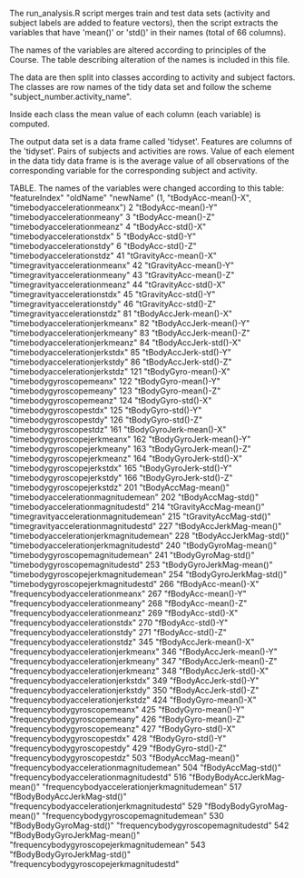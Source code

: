 The run_analysis.R script merges train and test data sets (activity and subject labels
are added to feature vectors), then the script
extracts the variables that have 'mean()' or 'std()' in their names (total of 66 columns). 

The names of the variables are altered according to principles of the Course. The table describing 
alteration of the names is included in this file. 

The data are then split into classes according to activity and subject factors.  
The classes are row names of the tidy data set and follow the scheme "subject_number.activity_name".


Inside each class the mean value of each column (each variable) is computed.

The output data set is a data frame called 'tidyset'. Features are columns of the 'tidyset'. 
Pairs of subjects and activities are rows. Value of each element in the data tidy data frame is
is the average value of all observations of the   
corresponding variable for the corresponding subject and activity.  

 
TABLE. The names of the variables were changed according to this table:
"featureIndex"		"oldName"		"newName"
(1,		"tBodyAcc-mean()-X",		"timebodyaccelerationmeanx")
2		"tBodyAcc-mean()-Y"		"timebodyaccelerationmeany"
3		"tBodyAcc-mean()-Z"		"timebodyaccelerationmeanz"
4		"tBodyAcc-std()-X"		"timebodyaccelerationstdx"
5		"tBodyAcc-std()-Y"		"timebodyaccelerationstdy"
6		"tBodyAcc-std()-Z"		"timebodyaccelerationstdz"
41		"tGravityAcc-mean()-X"		"timegravityaccelerationmeanx"
42		"tGravityAcc-mean()-Y"		"timegravityaccelerationmeany"
43		"tGravityAcc-mean()-Z"		"timegravityaccelerationmeanz"
44		"tGravityAcc-std()-X"		"timegravityaccelerationstdx"
45		"tGravityAcc-std()-Y"		"timegravityaccelerationstdy"
46		"tGravityAcc-std()-Z"		"timegravityaccelerationstdz"
81		"tBodyAccJerk-mean()-X"		"timebodyaccelerationjerkmeanx"
82		"tBodyAccJerk-mean()-Y"		"timebodyaccelerationjerkmeany"
83		"tBodyAccJerk-mean()-Z"		"timebodyaccelerationjerkmeanz"
84		"tBodyAccJerk-std()-X"		"timebodyaccelerationjerkstdx"
85		"tBodyAccJerk-std()-Y"		"timebodyaccelerationjerkstdy"
86		"tBodyAccJerk-std()-Z"		"timebodyaccelerationjerkstdz"
121		"tBodyGyro-mean()-X"		"timebodygyroscopemeanx"
122		"tBodyGyro-mean()-Y"		"timebodygyroscopemeany"
123		"tBodyGyro-mean()-Z"		"timebodygyroscopemeanz"
124		"tBodyGyro-std()-X"		"timebodygyroscopestdx"
125		"tBodyGyro-std()-Y"		"timebodygyroscopestdy"
126		"tBodyGyro-std()-Z"		"timebodygyroscopestdz"
161		"tBodyGyroJerk-mean()-X"		"timebodygyroscopejerkmeanx"
162		"tBodyGyroJerk-mean()-Y"		"timebodygyroscopejerkmeany"
163		"tBodyGyroJerk-mean()-Z"		"timebodygyroscopejerkmeanz"
164		"tBodyGyroJerk-std()-X"		"timebodygyroscopejerkstdx"
165		"tBodyGyroJerk-std()-Y"		"timebodygyroscopejerkstdy"
166		"tBodyGyroJerk-std()-Z"		"timebodygyroscopejerkstdz"
201		"tBodyAccMag-mean()"		"timebodyaccelerationmagnitudemean"
202		"tBodyAccMag-std()"		"timebodyaccelerationmagnitudestd"
214		"tGravityAccMag-mean()"		"timegravityaccelerationmagnitudemean"
215		"tGravityAccMag-std()"		"timegravityaccelerationmagnitudestd"
227		"tBodyAccJerkMag-mean()"		"timebodyaccelerationjerkmagnitudemean"
228		"tBodyAccJerkMag-std()"		"timebodyaccelerationjerkmagnitudestd"
240		"tBodyGyroMag-mean()"		"timebodygyroscopemagnitudemean"
241		"tBodyGyroMag-std()"		"timebodygyroscopemagnitudestd"
253		"tBodyGyroJerkMag-mean()"		"timebodygyroscopejerkmagnitudemean"
254		"tBodyGyroJerkMag-std()"		"timebodygyroscopejerkmagnitudestd"
266		"fBodyAcc-mean()-X"		"frequencybodyaccelerationmeanx"
267		"fBodyAcc-mean()-Y"		"frequencybodyaccelerationmeany"
268		"fBodyAcc-mean()-Z"		"frequencybodyaccelerationmeanz"
269		"fBodyAcc-std()-X"		"frequencybodyaccelerationstdx"
270		"fBodyAcc-std()-Y"		"frequencybodyaccelerationstdy"
271		"fBodyAcc-std()-Z"		"frequencybodyaccelerationstdz"
345		"fBodyAccJerk-mean()-X"		"frequencybodyaccelerationjerkmeanx"
346		"fBodyAccJerk-mean()-Y"		"frequencybodyaccelerationjerkmeany"
347		"fBodyAccJerk-mean()-Z"		"frequencybodyaccelerationjerkmeanz"
348		"fBodyAccJerk-std()-X"		"frequencybodyaccelerationjerkstdx"
349		"fBodyAccJerk-std()-Y"		"frequencybodyaccelerationjerkstdy"
350		"fBodyAccJerk-std()-Z"		"frequencybodyaccelerationjerkstdz"
424		"fBodyGyro-mean()-X"		"frequencybodygyroscopemeanx"
425		"fBodyGyro-mean()-Y"		"frequencybodygyroscopemeany"
426		"fBodyGyro-mean()-Z"		"frequencybodygyroscopemeanz"
427		"fBodyGyro-std()-X"		"frequencybodygyroscopestdx"
428		"fBodyGyro-std()-Y"		"frequencybodygyroscopestdy"
429		"fBodyGyro-std()-Z"		"frequencybodygyroscopestdz"
503		"fBodyAccMag-mean()"		"frequencybodyaccelerationmagnitudemean"
504		"fBodyAccMag-std()"		"frequencybodyaccelerationmagnitudestd"
516		"fBodyBodyAccJerkMag-mean()"		"frequencybodyaccelerationjerkmagnitudemean"
517		"fBodyBodyAccJerkMag-std()"		"frequencybodyaccelerationjerkmagnitudestd"
529		"fBodyBodyGyroMag-mean()"		"frequencybodygyroscopemagnitudemean"
530		"fBodyBodyGyroMag-std()"		"frequencybodygyroscopemagnitudestd"
542		"fBodyBodyGyroJerkMag-mean()"		"frequencybodygyroscopejerkmagnitudemean"
543		"fBodyBodyGyroJerkMag-std()"		"frequencybodygyroscopejerkmagnitudestd"


